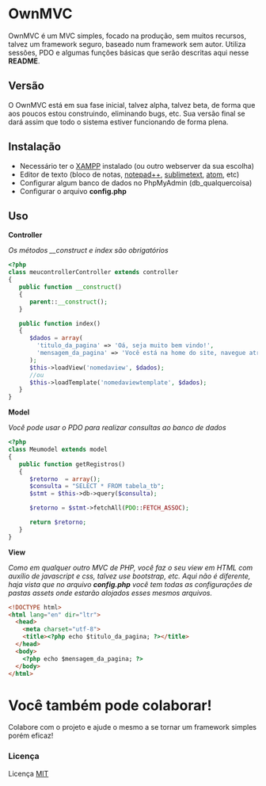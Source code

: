 # OwnMVC

OwnMVC é um MVC simples, focado na produção, sem muitos recursos, talvez um framework seguro, baseado num framework sem autor.
Utiliza sessões, PDO e algumas funções básicas que serão descritas aqui nesse **README**.

## Versão

O OwnMVC está em sua fase inicial, talvez alpha, talvez beta, de forma que aos poucos estou construindo, eliminando bugs, etc.
Sua versão final se dará assim que todo o sistema estiver funcionando de forma plena.

## Instalação

- Necessário ter o [XAMPP](https://www.apachefriends.org/pt_br/index.html) instalado (ou outro webserver da sua escolha)
- Editor de texto (bloco de notas, [notepad++](https://notepad-plus-plus.org/download/v7.6.1.html), [sublimetext](https://www.sublimetext.com/), [atom](https://atom.io/), etc)
- Configurar algum banco de dados no PhpMyAdmin (db_qualquercoisa)
- Configurar o arquivo **config.php**

## Uso

**Controller**

*Os métodos __construct e index são obrigatórios*

```php
<?php
class meucontrollerController extends controller
{
   public function __construct()
   {
      parent::__construct();
   }

   public function index()
   {
      $dados = array(
        'titulo_da_pagina' => 'Oá, seja muito bem vindo!',
        'mensagem_da_pagina' => 'Você está na home do site, navegue através do menu à cima.'
      );
      $this->loadView('nomedaview', $dados);
      //ou
      $this->loadTemplate('nomedaviewtemplate', $dados);
   }
}
```

**Model**

*Você pode usar o PDO para realizar consultas ao banco de dados*

```php
<?php
class Meumodel extends model
{
   public function getRegistros()
   {
      $retorno  = array();
      $consulta = "SELECT * FROM tabela_tb";
      $stmt = $this->db->query($consulta);

      $retorno = $stmt->fetchAll(PDO::FETCH_ASSOC);

      return $retorno;
   }
}
```

**View**

*Como em qualquer outro MVC de PHP, você faz o seu view em HTML com auxílio de javascript e css, talvez use bootstrap, etc. Aqui não é diferente, haja vista que no arquivo ***config.php*** você tem todas as configurações de pastas assets onde estarão alojados esses mesmos arquivos.*

```html
<!DOCTYPE html>
<html lang="en" dir="ltr">
  <head>
    <meta charset="utf-8">
    <title><?php echo $titulo_da_pagina; ?></title>
  </head>
  <body>
    <?php echo $mensagem_da_pagina; ?>
  </body>
</html>
```

# Você também pode colaborar!
Colabore com o projeto e ajude o mesmo a se tornar um framework simples porém eficaz!

### Licença
Licença [MIT](https://choosealicense.com/licenses/mit/)
